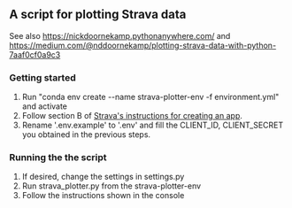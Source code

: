 ## A script for plotting Strava data
See also https://nickdoornekamp.pythonanywhere.com/ and https://medium.com/@nddoornekamp/plotting-strava-data-with-python-7aaf0cf0a9c3

### Getting started
1. Run "conda env create --name strava-plotter-env -f environment.yml" and activate
2. Follow section B of [Strava's instructions for creating an app](https://developers.strava.com/docs/getting-started/).
3. Rename '.env.example' to '.env' and fill the CLIENT_ID, CLIENT_SECRET you obtained in the previous steps.

### Running the the script
1. If desired, change the settings in settings.py
2. Run strava_plotter.py from the strava-plotter-env
3. Follow the instructions shown in the console

